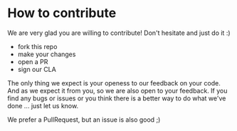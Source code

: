 How to contribute
====

We are very glad you are willing to contribute! Don't hesitate and just do it :)

 - fork this repo
 - make your changes
 - open a PR
 - sign our CLA

The only thing we expect is your openess to our feedback on your code. And as we expect it from you, so we are also open to your feedback. If you find any bugs or issues or you think there is a better way to do what we've done ... just let us know. 

We prefer a PullRequest, but an issue is also good ;)

